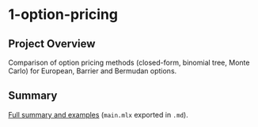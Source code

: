 # 1-option-pricing

## Project Overview

Comparison of option pricing methods (closed-form, binomial tree, Monte Carlo) for European, Barrier and Bermudan options.

## Summary 

[Full summary and examples](results/summary.md) (`main.mlx` exported in `.md`).

